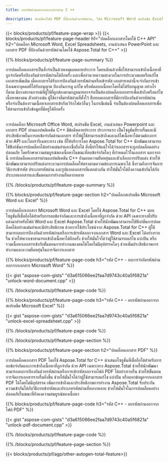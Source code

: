 ```yaml
---
title: ลบรหัสผ่านออกจากเอกสารผ่าน C ++ 

description: ปลดล็อกไฟล์ PDF ที่ป้องกันด้วยรหัสผ่าน, ไฟล์ Microsoft Word สเปรดชีต Excel และไฟล์งานนำเสนอ PowerPoint ผ่านแอปพลิเคชัน C ++ ของคุณ
---
```


{{< blocks/products/pf/feature-page-wrap >}}
{{< blocks/products/pf/feature-page-header h1="ปลดล็อกเอกสารโดยใช้ C++ API" h2="ปลดล็อก Microsoft Word, Excel Spreadsheets, งานนำเสนอ PowerPoint และเอกสาร PDF ที่ป้องกันด้วยรหัสผ่านโดยใช้ Aspose.Total for C++" >}}

{{% blocks/products/pf/feature-page-summary %}}

การปลดล็อคเอกสารเป็นสิ่งจำเป็นด้วยเหตุผลหลายประการ โดยหลักแล้วเพื่อให้สามารถเข้าถึงเนื้อหาที่ถูกจำกัดหรือป้องกันด้วยรหัสผ่านได้อีกครั้ง และเพื่ออำนวยความสะดวกในการประมวลผลหรือแก้ไขเอกสารเพิ่มเติม เมื่อเอกสารได้รับการป้องกันด้วยรหัสผ่านหรือเข้ารหัส เอกสารเหล่านี้จะจำกัดการเข้าถึงเฉพาะบุคคลที่ได้รับอนุญาต ป้องกันการดู แก้ไข หรือคัดลอกเนื้อหาโดยไม่ได้รับอนุญาต อย่างไรก็ตาม มีบางสถานการณ์ที่ผู้ใช้ที่ถูกต้องตามกฎหมายอาจจำเป็นต้องปลดล็อกเอกสารเพื่อเข้าถึงหรือแก้ไขเนื้อหาของตน ตัวอย่างเช่น ผู้ใช้อาจลืมรหัสผ่านที่ตั้งไว้ สืบทอดเอกสารที่มีการป้องกันด้วยรหัสผ่าน หรือจำเป็นต้องรวมเนื้อหาเอกสารเข้ากับเวิร์กโฟลว์อื่นๆ ในกรณีเช่นนี้ จำเป็นต้องปลดล็อคเอกสารเพื่อให้สามารถเข้าถึงข้อมูลที่มีอยู่ได้อีกครั้ง<br /><br />

การปลดล็อก Microsoft Office Word, สเปรดชีต Excel, งานนำเสนอ Powerpoint และเอกสาร PDF ผ่านแอปพลิเคชัน C++ มีข้อดีหลายประการ ประการแรก เป็นโซลูชันที่ราบรื่นและมีประสิทธิภาพในการลบข้อจำกัดด้านเอกสาร ทำให้ผู้ใช้สามารถเข้าถึงและแก้ไขเนื้อหาได้ตามต้องการ ด้วย API และไลบรารีเฉพาะทาง เช่น ที่ให้บริการโดย Aspose.Total for C++ นักพัฒนาสามารถใช้ฟังก์ชันการปลดล็อกได้อย่างแม่นยำและเชื่อถือได้ สิ่งนี้ทำให้แน่ใจได้ว่าเอกสารจะถูกปลดล็อคอย่างปลอดภัย โดยรักษาความสมบูรณ์ของเนื้อหาในขณะที่ลบข้อจำกัดใดๆ ที่กำหนดไว้ในเอกสาร นอกจากนี้ การปลดล็อคเอกสารผ่านแอปพลิเคชัน C++ ยังมอบความยืดหยุ่นและตัวเลือกการปรับแต่ง ช่วยให้นักพัฒนาสามารถปรับแต่งกระบวนการปลดล็อคให้ตรงตามความต้องการเฉพาะได้ ซึ่งรวมถึงการจัดการวิธีการเข้ารหัส ประเภทรหัสผ่าน และรูปแบบเอกสารที่แตกต่างกัน ทำให้มั่นใจได้ถึงความเข้ากันได้กับประเภทเอกสารและขั้นตอนการทำงานที่หลากหลาย 

{{% /blocks/products/pf/feature-page-summary  %}}

{{% blocks/products/pf/feature-page-section  h2="ปลดล็อกสเปรดชีต Microsoft Word และ Excel" %}}

การปลดล็อกเอกสาร Microsoft Word และ Excel โดยใช้ Aspose.Total for C++ มอบโซลูชันที่เชื่อถือได้สำหรับการลบข้อจำกัดและการเข้าถึงเนื้อหาที่ถูกจำกัด ด้วย API เฉพาะทางที่ปรับแต่งมาสำหรับไฟล์ Word และ Excel Aspose.Total ช่วยให้นักพัฒนาสามารถใช้ฟังก์ชันการปลดล็อคได้อย่างแม่นยำและมีประสิทธิภาพ ด้วยการใช้ประโยชน์จาก Aspose.Total for C++ ผู้ใช้สามารถลบการป้องกันด้วยรหัสผ่านหรือการเข้ารหัสออกจากเอกสาร Word และ Excel ได้อย่างราบรื่น ช่วยให้พวกเขาสามารถเข้าถึงเนื้อหาได้อีกครั้ง ช่วยให้มั่นใจได้ว่าผู้ใช้สามารถแก้ไข แบ่งปัน หรือรวมเนื้อหาเอกสารเข้ากับขั้นตอนการทำงานของตนได้โดยไม่มีอุปสรรคใดๆ ช่วยเพิ่มประสิทธิภาพการทำงานและความยืดหยุ่นในการจัดการเอกสาร

{{% blocks/products/pf/feature-page-code h3="รหัส C++ - ลบการจำกัดรหัสผ่านออกจากเอกสาร Microsoft Word" %}}

{{< gist "aspose-com-gists" "d3a615066ee2faa7d9743c40a5f6821a" "unlock-word-document.cpp" >}}

{{% /blocks/products/pf/feature-page-code  %}}

{{% blocks/products/pf/feature-page-code h3="รหัส C++ - ลบรหัสผ่านออกจากสเปรดชีต Microsoft Excel" %}}

{{< gist "aspose-com-gists" "d3a615066ee2faa7d9743c40a5f6821a" "unlock-excel-spreadsheet.cpp" >}}

{{% /blocks/products/pf/feature-page-code  %}}

{{% /blocks/products/pf/feature-page-section %}}

{{% blocks/products/pf/feature-page-section  h2="ปลดล็อคเอกสาร PDF" %}}

การปลดล็อคเอกสาร PDF โดยใช้ Aspose.Total for C++ นำเสนอโซลูชั่นที่เชื่อถือได้สำหรับการลบข้อจำกัดและการเข้าถึงเนื้อหาที่ถูกจำกัด ด้วย API เฉพาะทาง Aspose.Total ช่วยให้นักพัฒนาสามารถลบการป้องกันด้วยรหัสผ่านหรือการเข้ารหัสออกจากไฟล์ PDF ได้อย่างราบรื่น ช่วยให้ขั้นตอนการจัดการเอกสารราบรื่นยิ่งขึ้น ช่วยให้มั่นใจได้ว่าผู้ใช้สามารถแก้ไข แบ่งปัน หรือแยกข้อมูลจากเอกสาร PDF ได้โดยไม่มีอุปสรรค เพิ่มการเข้าถึงและประสิทธิภาพการทำงาน Aspose.Total รับประกันความเข้ากันได้กับวิธีการเข้ารหัสและประเภทรหัสผ่านที่หลากหลาย ช่วยให้มั่นใจในการปลดล็อคอย่างปลอดภัยในขณะที่ยังคงความสมบูรณ์ของเนื้อหา

{{% blocks/products/pf/feature-page-code h3="รหัส C++ - ลบรหัสผ่านออกจากไฟล์ PDF" %}}

{{< gist "aspose-com-gists" "d3a615066ee2faa7d9743c40a5f6821a" "unlock-pdf-document.cpp" >}}

{{% /blocks/products/pf/feature-page-code  %}}

{{% /blocks/products/pf/feature-page-section %}}

{{< blocks/products/pf/agp/other-autogen-total-feature>}}